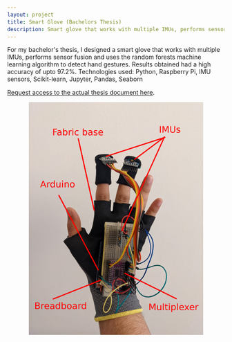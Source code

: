 ```yaml
---
layout: project
title: Smart Glove (Bachelors Thesis)
description: Smart glove that works with multiple IMUs, performs sensor fusion and uses the random forests machine learning algorithm to detect hand gestures
---
```


For my bachelor's thesis, I designed a smart glove that works with multiple IMUs, performs sensor fusion and uses the random forests machine learning algorithm to detect hand gestures. Results obtained had a high accuracy of upto 97.2%.
Technologies used: Python, Raspberry Pi, IMU sensors, Scikit-learn, Jupyter, Pandas, Seaborn

<a href="https://drive.google.com/file/d/1EVGjPAaTT4yxJpZbZQ_1DC8WCf_BuS-p/view?usp=sharing">Request access to the actual thesis document here</a>.

<center><img src="/assets/images/smart-glove.png" alt="Smart Glove" width="80%"></center>
